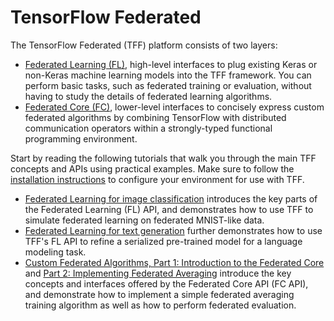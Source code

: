 # TensorFlow Federated

The TensorFlow Federated (TFF) platform consists of two layers:

*   [Federated Learning (FL)](federated_learning.md), high-level interfaces to
    plug existing Keras or non-Keras machine learning models into the TFF
    framework. You can perform basic tasks, such as federated training or
    evaluation, without having to study the details of federated learning
    algorithms.
*   [Federated Core (FC)](federated_core.md), lower-level interfaces to
    concisely express custom federated algorithms by combining TensorFlow with
    distributed communication operators within a strongly-typed functional
    programming environment.

Start by reading the following tutorials that walk you through the main TFF
concepts and APIs using practical examples. Make sure to follow the
[installation instructions](install.md) to configure your environment for use
with TFF.

*   [Federated Learning for image classification](tutorials/federated_learning_for_image_classification.ipynb)
    introduces the key parts of the Federated Learning (FL) API, and
    demonstrates how to use TFF to simulate federated learning on federated
    MNIST-like data.
*   [Federated Learning for text generation](tutorials/federated_learning_for_text_generation.ipynb)
    further demonstrates how to use TFF's FL API to refine a serialized
    pre-trained model for a language modeling task.
*   [Custom Federated Algorithms, Part 1: Introduction to the Federated Core](tutorials/custom_federated_algorithms_1.ipynb)
    and
    [Part 2: Implementing Federated Averaging](tutorials/custom_federated_algorithms_2.ipynb)
    introduce the key concepts and interfaces offered by the Federated Core API
    (FC API), and demonstrate how to implement a simple federated averaging
    training algorithm as well as how to perform federated evaluation.

